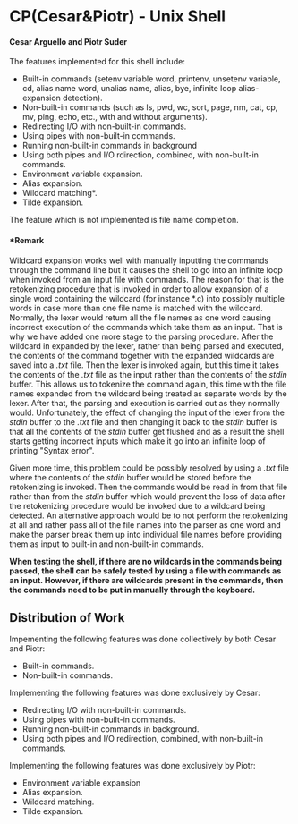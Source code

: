 # CP(Cesar&Piotr) - Unix Shell 
#### Cesar Arguello and Piotr Suder

The features implemented for this shell include: 

* Built-in commands (setenv variable word, printenv, unsetenv variable, cd, alias name word, unalias name, alias, bye, infinite loop alias-expansion detection).
* Non-built-in commands (such as ls, pwd, wc, sort, page, nm, cat, cp, mv, ping, echo, etc., with and without arguments).
* Redirecting I/O with non-built-in commands.
* Using pipes with non-built-in commands.
* Running non-built-in commands in background
* Using both pipes and I/O rdirection, combined, with non-built-in commands.
* Environment variable expansion.
* Alias expansion.
* Wildcard matching*.
* Tilde expansion.

The feature which is not implemented is file name completion.

#### *Remark
Wildcard expansion works well with manually inputting the commands through the command line but it causes the shell to go into an infinite loop when invoked from an input file with commands. The reason for that is the retokenizing procedure that is invoked in order to allow expansion of a single word containing the wildcard (for instance \*.c) into possibly multiple words in case more than one file name is matched with the wildcard. Normally, the lexer would return all the file names as one word causing incorrect execution of the commands which take them as an input. That is why we have added one more stage to the parsing procedure. After the wildcard in expanded by the lexer, rather than being parsed and executed, the contents of the command together with the expanded wildcards are saved into a *.txt* file. Then the lexer is invoked again, but this time it takes the contents of the *.txt* file as the input rather than the contents of the *stdin* buffer. This allows us to tokenize the command again, this time with the file names expanded from the wildcard being treated as separate words by the lexer. After that, the parsing and execution is carried out as they normally would. Unfortunately, the effect of changing the input of the lexer from the *stdin* buffer to the *.txt* file and then changing it back to the *stdin* buffer is that all the contents of the *stdin* buffer get flushed and as a result the shell starts getting incorrect inputs which make it go into an infinite loop of printing "Syntax error". 

Given more time, this problem could be possibly resolved by using a *.txt* file where the contents of the *stdin* buffer would be stored before the retokenizing is invoked. Then the commands would be read in from that file rather than from the *stdin* buffer which would prevent the loss of data after the retokenizing procedure would be invoked due to a wildcard being detected. An alternative approach would be to not perform the retokenizing at all and rather pass all of the file names into the parser as one word and make the parser break them up into individual file names before providing them as input to built-in and non-built-in commands.

**When testing the shell, if there are no wildcards in the commands being passed, the shell can be safely tested by using a file with commands as an input. However, if there are wildcards present in the commands, then the commands need to be put in manually through the keyboard.**

## Distribution of Work

Impementing the following features was done collectively by both Cesar and Piotr:

* Built-in commands.
* Non-built-in commands.

Implementing the following features was done exclusively by Cesar:

* Redirecting I/O with non-built-in commands.
* Using pipes with non-built-in commands.
* Running non-built-in commands in background.
* Using both pipes and I/O redirection, combined, with non-built-in commands.

Implementing the following features was done exclusively by Piotr:

* Environment variable expansion
* Alias expansion.
* Wildcard matching.
* Tilde expansion.


